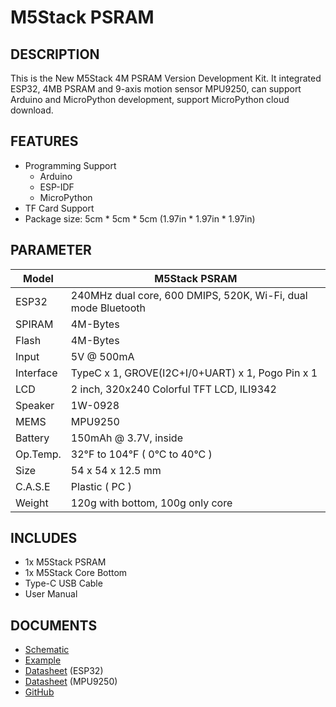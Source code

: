 ﻿# M5Stack PSRAM

## DESCRIPTION

This is the New M5Stack 4M PSRAM Version Development Kit. 
It integrated ESP32, 4MB PSRAM and 9-axis motion sensor MPU9250, can support Arduino and MicroPython development, support MicroPython cloud download.

## FEATURES

- Programming Support
   + Arduino
   + ESP-IDF
   + MicroPython
- TF Card Support
- Package size: 5cm * 5cm * 5cm (1.97in * 1.97in * 1.97in)

## PARAMETER

Model | M5Stack PSRAM
---|---
ESP32 | 240MHz dual core, 600 DMIPS, 520K, Wi-Fi, dual mode Bluetooth
SPIRAM | 4M-Bytes
Flash | 4M-Bytes
Input | 5V @ 500mA
Interface | TypeC x 1, GROVE(I2C+I/0+UART) x 1, Pogo Pin x 1
LCD | 2 inch, 320x240 Colorful TFT LCD, ILI9342
Speaker | 1W-0928
MEMS | MPU9250
Battery | 150mAh @ 3.7V, inside
Op.Temp. | 32°F to 104°F ( 0°C to 40°C )
Size | 54 x 54 x 12.5 mm
C.A.S.E | Plastic ( PC )
Weight | 120g with bottom, 100g only core

## INCLUDES

- 1x M5Stack PSRAM
- 1x M5Stack Core Bottom
- Type-C USB Cable
- User Manual


## DOCUMENTS
- [Schematic](https://github.com/m5stack/M5-3D_and_PCB/blob/master/M5_Core_SCH(20171206).pdf)
- [Example](https://github.com/m5stack/M5Stack/tree/master/examples)
- [Datasheet](https://www.espressif.com/sites/default/files/documentation/esp32_datasheet_cn.pdf) (ESP32)
- [Datasheet](https://www.invensense.com/wp-content/uploads/2015/02/MPU-6000-Datasheet1.pdf) (MPU9250)
- [GitHub](https://github.com/m5stack/M5Stack)
